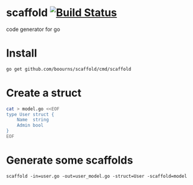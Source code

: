 # scaffold [![Build Status](https://travis-ci.org/boourns/scaffold.svg?branch=master)](https://travis-ci.org/boourns/scaffold)

code generator for go

# Install
```bash
go get github.com/boourns/scaffold/cmd/scaffold
```

# Create a struct
```bash
cat > model.go <<EOF
type User struct {
	Name  string
	Admin bool
}
EOF
```

# Generate some scaffolds
```
scaffold -in=user.go -out=user_model.go -struct=User -scaffold=model
```
